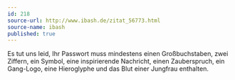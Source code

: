 ```yaml
---
id: 218
source-url: http://www.ibash.de/zitat_56773.html
source-name: ibash
published: true
---
```

Es tut uns leid, Ihr Passwort muss mindestens einen Großbuchstaben, zwei Ziffern, ein Symbol, eine inspirierende Nachricht, einen Zauberspruch, ein Gang-Logo, eine Hieroglyphe und das Blut einer Jungfrau enthalten.
